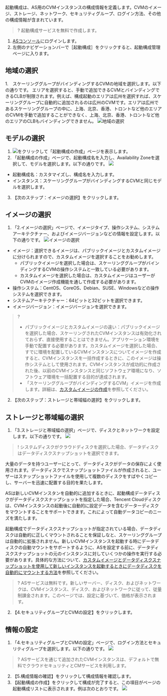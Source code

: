 起動構成は、AS用のCVMインスタンスの構成情報を定義します。CVMのイメージ、ストレージ、ネットワーク、セキュリティグループ、ログイン方法、その他の構成情報が含まれています。
>? 起動構成サービスを無料で作成します。

1. [ASコンソール](https://console.cloud.tencent.com/autoscaling/config)にログインします。
2. 左側のナビゲーションバーで［起動構成］をクリックすると、起動構成管理ページに入ります。

## 地域の選択

1.　スケーリンググループがバインディングするCVMの地域を選択します。以下の通りです。
エリアを選択すると、手動で追加できるCVMとバインディングできるCLBが制限されます。例えば、構成起動のエリアは広州を選択すれば、スケーリンググループに自動的に追加されるのは広州のCVMです。エリアは広州であるスケーリンググループの中に、上海、北京、香港、トロントなど他のエリアのCVMを手動で追加することができなく、上海、北京、香港、トロントなど他のエリアのCLBもバインディングできません。
![地域の選択](https://main.qcloudimg.com/raw/07a746c4f69b1a8641b74ce1ddc5cf4f.png)

## モデルの選択

1. ![](//mccdn.qcloud.com/static/img/9d38f7bfbe02a922370765f3adfa58bf/image.png)をクリックして「起動構成の作成」ページを表示します。
2. 「起動構成の作成」ページで、起動構成名を入力し、Availability Zoneを選択して、モデルを選択します。以下の通りです。
![](https://main.qcloudimg.com/raw/a38b03bb3c23c1393169598fcb195897.png)
 - 起動構成名：カスタマイズし、構成名を入力します。
 - インスタンス：スケーリンググループがバインディングするCVMと同じモデルを選択します。
3. 【次のステップ：イメージの選択】をクリックします。

## イメージの選択

1. 「2.イメージの選択」ページで、イメージタイプ、操作システム、システムアーキテクチァー、およびイメージバージョンなどの情報を設定します。以下の通りです。
![イメージの選択](https://main.qcloudimg.com/raw/9459776ded2df48d711cf4b6a2bb77a4.png)
 - イメージ：選択できるイメージは、パブリックイメージとカスタムイメージに分けられますので、カスタムイメージを選択することをお勧めします。
    - パブリックイメージを選択した場合は、スケーリンググループがバインディングするCVMの操作システムと一致している必要があります。
    - カスタムイメージを選択した場合は、カスタムイメージはユーザーがCVMのイメージ作成機能を通して作成する必要があります。
 - 操作システム：CentOS、CoreOS、Debian、SUSE、Windowsなどの操作システムを選択できます。
 - システムアーキテクチャー：64ビットと32ビットを選択できます。
 - イメージバージョン：イメージバージョンを選択できます。
 
 >?  
 > - パブリックイメージとカスタムイメージの違い：パブリックイメージを選択した場合、スケーリングされたCVMインスタンスは有効化されておらず、直接使用することはできません。アプリケーション環境を手動で配置する必要があります。カスタムイメージを選択した場合、すでに環境を配置しているCVMインスタンスについてイメージを作成すると、CVMインスタンスを一括作成するときに、このイメージは操作システムとして使用されます。CVMインスタンスが成功的に作成された後、以前のCVMインスタンスと同じソフトウェア環境になり、ソフトウェア環境を一括配置する目的が達成されます。
 > - 「スケーリンググループがバインディングするCVM」イメージを作成します。詳細は、[カスタムイメージの作成](https://cloud.tencent.com/document/product/213/4942)を参照してください。
2. 【次のステップ：ストレージと帯域幅の選択】をクリックします。

## ストレージと帯域幅の選択

1. 「3.ストレージと帯域幅の選択」ページで、ディスクとネットワークを設定します。以下の通りです。
![](https://main.qcloudimg.com/raw/c958b41819de424b6e4b7e414c92d71e.png)
>! システムディスクがクラウドディスクを選択した場合、データディスクはデータディスクスナップショットを選択できます。

 大量のデータを持つユーザーにとって、データディスクがデータの保存によく使用されます。データディスクでスナップショットファイルが作成されると、ユーザーはスナップショットファイルを使用して複数のディスクをすばやくコピーし、サーバーを迅速に配置する目的を果たします。

 ASは新しいCVMインスタンを自動的に追加するときに、起動構成データディスクがデータディスクスナップショットを指定した場合、Tencent Cloudディスクは、CVMインスタンスの起動後に自動的に設定データを含むデーターディスクをマウントすることをサポートできます。これによって自動データコピーのニーズを満たします。

 起動構成でデータディスクスナップショットが指定されている場合、データディスクは自動的に正しくマウントされることを保証しなと、スケーリンググループは自動的に拡張されません。新しいCVMインスタンスを起動する時にデータディスクの自動マウントをサポートするように、ASを設定する前に、データディスクスナップショットの元のインスタンスに対していくつかの操作を実行する必要があります。具体的な方法について、[カスタムイメージとデータディスクスナップショットを使用して新しいインスタンスを起動するときにデータディスクを自動的にマウントする方法](https://cloud.tencent.com/doc/product/362/5564)を参照してください。
>?  ASサービスは無料です。新しいサーバー、ディスク、およびネットワークは、CVMインスタンス、ディスク、およびネットワークに従って、従量制課金されます。このページでは、設定に基づいて、価格が表示されます。
2. 【4.セキュリティグループとCVMの設定】をクリックします。

## 情報の設定

1. 「4.セキュリティグループとCVMの設定」ページで、ログイン方法とセキュリティグループを選択します。以下の通りです。
![](https://main.qcloudimg.com/raw/e7e5cba6e2c52b768e959a5db4c73bae.png)
>? ASサービスを通じて追加されたCVMインスタンスは、デフォルトで無料でクラウドセキュリティとCMサービスを利用します。
2. 【5.構成情報の確認】をクリックして構成情報を確認します。
3. 【起動構成の作成】をクリックして構成が完了すると、この項目がページの起動構成リストに表示されます。例は次のとおりです。
![](https://mc.qcloudimg.com/static/img/67ba31fd6c1f12485bb8f96220aaf6af/image.png)

